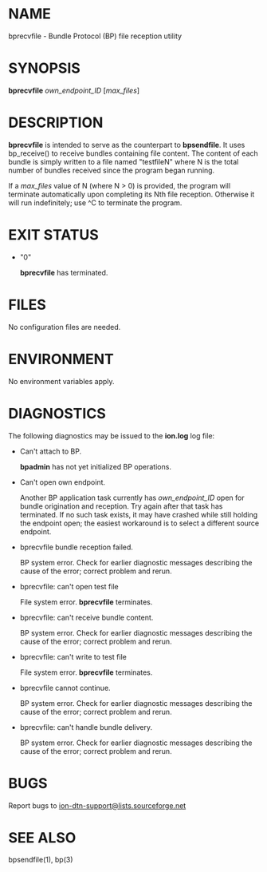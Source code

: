 # NAME

bprecvfile - Bundle Protocol (BP) file reception utility

# SYNOPSIS

**bprecvfile** _own\_endpoint\_ID_ \[_max\_files_\]

# DESCRIPTION

**bprecvfile** is intended to serve as the counterpart to **bpsendfile**.  It
uses bp\_receive() to receive bundles containing file content.  The content
of each bundle is simply written to a file named "testfileN" where N is
the total number of bundles received since the program began running.

If a _max\_files_ value of N (where N > 0) is provided, the program will
terminate automatically upon completing its Nth file reception.  Otherwise
it will run indefinitely; use ^C to terminate the program.

# EXIT STATUS

- "0"

    **bprecvfile** has terminated.

# FILES

No configuration files are needed.

# ENVIRONMENT

No environment variables apply.

# DIAGNOSTICS

The following diagnostics may be issued to the **ion.log** log file:

- Can't attach to BP.

    **bpadmin** has not yet initialized BP operations.

- Can't open own endpoint.

    Another BP application task currently has _own\_endpoint\_ID_ open for
    bundle origination and reception.  Try again after that task has terminated.
    If no such task exists, it may have crashed while still holding the endpoint
    open; the easiest workaround is to select a different source endpoint.

- bprecvfile bundle reception failed.

    BP system error.  Check for earlier diagnostic messages describing the
    cause of the error; correct problem and rerun.

- bprecvfile: can't open test file

    File system error.  **bprecvfile** terminates.

- bprecvfile: can't receive bundle content.

    BP system error.  Check for earlier diagnostic messages describing the
    cause of the error; correct problem and rerun.

- bprecvfile: can't write to test file

    File system error.  **bprecvfile** terminates.

- bprecvfile cannot continue.

    BP system error.  Check for earlier diagnostic messages describing the
    cause of the error; correct problem and rerun.

- bprecvfile: can't handle bundle delivery.

    BP system error.  Check for earlier diagnostic messages describing the
    cause of the error; correct problem and rerun.

# BUGS

Report bugs to <ion-dtn-support@lists.sourceforge.net>

# SEE ALSO

bpsendfile(1), bp(3)

